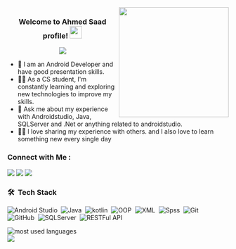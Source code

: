 
<img width="250" align="right" src="https://c.tenor.com/_DOBjnGspYAAAAAM/code-coding.gif">

<h3 align="center">
  Welcome to Ahmed Saad profile!
  <img src="https://media.giphy.com/media/hvRJCLFzcasrR4ia7z/giphy.gif" width="28">
</h3>

<!-- Typing SVG by DenverCoder1 - https://github.com/DenverCoder1/readme-typing-svg -->
<p align="center">
  <a href="https://github.com/DenverCoder1/readme-typing-svg"><img src="https://readme-typing-svg.herokuapp.com/?lines=Android%20developer;Always%20learning%20new%20things&font=Fira%20Code&center=true&width=440&height=45&color=f75c7e&vCenter=true&size=22"></a>
</p> 

- 🏢 I am an Android Developer and have good presentation skills. 
- 👨‍💻 As a CS student, I'm constantly learning and exploring new technologies to improve my skills.
- 💬 Ask me about my experience with Androidstudio,  Java, SQLServer and .Net or anything related to androidstudio.
- 👨‍💻 I love sharing my experience with others. and I also love to learn something new every single day


### Connect with Me :

<a href="https://linkedin.com/in/-ahmedsaad" target="_blank"><img src="https://img.shields.io/badge/-Ahmed%20Saad-0077B5?style=for-the-badge&logo=Linkedin&logoColor=white"/></a>
<a href="https://t.me/EngAhmedSaad1" target="_blank"><img src="https://img.shields.io/badge/-Ahmed%20Saad-0077B5?style=for-the-badge&logo=Telegram&logoColor=white"/></a>
<a href="https://www.facebook.com/profile.php?id=100005144414570" target="_blank"><img src="https://img.shields.io/badge/-Ahmed%20Saad-0077B5?style=for-the-badge&logo=Facebook&logoColor=white"/></a>
### 🛠 &nbsp;Tech Stack
![Android Studio](https://img.shields.io/badge/-AndroidStudio-05122A?style=flat&logo=AndroidStudio)&nbsp;
![Java](https://img.shields.io/badge/-Java-05122A?style=flat&logo=Java&logoColor=563D7C)&nbsp;
![kotlin](https://img.shields.io/badge/-kotlin-05122A?style=flat&logo=kotlin)&nbsp;
![OOP](https://img.shields.io/badge/-OOP-05122A?style=flat&logo=OOP&logoColor=563D7C)&nbsp;
![XML](https://img.shields.io/badge/-XML-05122A?style=flat&logo=XML&logoColor=563D7C)&nbsp;
![Spss](https://img.shields.io/badge/-Spss-05122A?style=flat&logo=Spss&logoColor=1572B6)&nbsp;
![Git](https://img.shields.io/badge/-Git-05122A?style=flat&logo=git)&nbsp;
![GitHub](https://img.shields.io/badge/-GitHub-05122A?style=flat&logo=github)&nbsp;
![SQLServer](https://img.shields.io/badge/-SQLServer-05122A?style=flat&logo=SQLServer)&nbsp;
![RESTFul API](https://img.shields.io/badge/-RESTFul_API-05122A?style=flat&logo=RESTFul_API&logoColor=563D7C)&nbsp;



<img align="left" src="https://github-readme-stats.vercel.app/api/top-langs?username=EngAhmedMohamedSaad&show_icons=true&locale=en&layout=compact&theme=radical" alt="most used languages" />
<br>
<a href="https://komarev.com/ghpvc/?username=EngAhmedMohamedSaad&style=for-the-badge">
    <img src="https://komarev.com/ghpvc/?username=EngAhmedMohamedSaad&style=for-the-badge">
</a>
